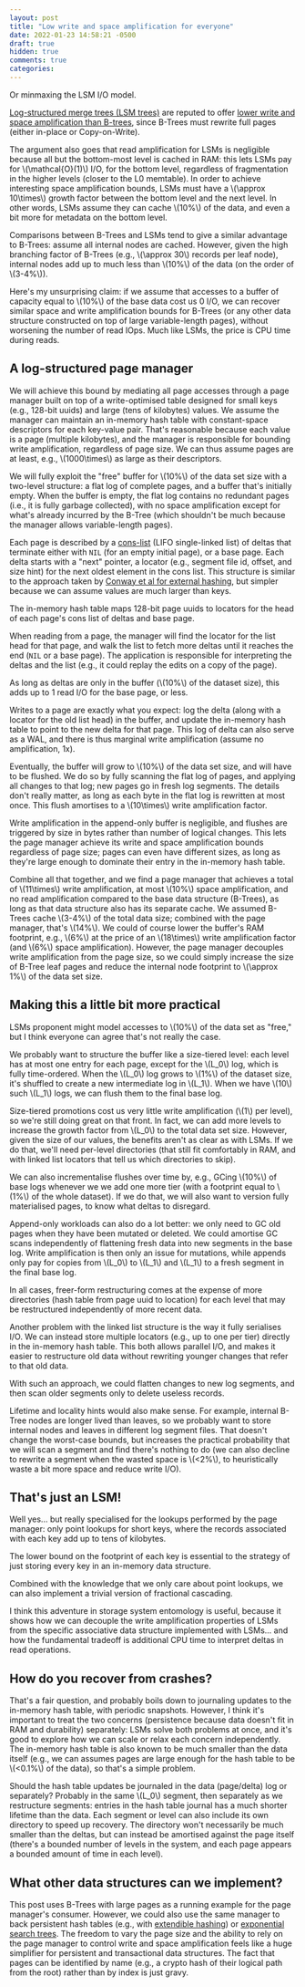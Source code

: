 ```yaml
---
layout: post
title: "Low write and space amplification for everyone"
date: 2022-01-23 14:58:21 -0500
draft: true
hidden: true
comments: true
categories: 
---
```


Or minmaxing the LSM I/O model.

[Log-structured merge trees (LSM trees)](https://www.cs.umb.edu/~poneil/lsmtree.pdf)
are reputed to offer [lower write and space amplification than B-trees](http://smalldatum.blogspot.com/2015/11/read-write-space-amplification-b-tree.html),
since B-Trees must rewrite full pages (either in-place or Copy-on-Write).

The argument also goes that read amplification for LSMs is negligible
because all but the bottom-most level is cached in RAM: this lets LSMs
pay for \\(\mathcal{O}(1)\\) I/O, for the bottom level, regardless of
fragmentation in the higher levels (closer to the L0 memtable).  In
order to achieve interesting space amplification bounds, LSMs must
have a \\(\approx 10\times\\) growth factor between the bottom level and
the next level. In other words, LSMs assume they can cache \\(10\%\\)
of the data, and even a bit more for metadata on the bottom level.

Comparisons between B-Trees and LSMs tend to give a similar advantage
to B-Trees: assume all internal nodes are cached.  However, given the
high branching factor of B-Trees (e.g., \\(\approx 30\\) records per
leaf node), internal nodes add up to much less than \\(10\%\\) of the data
(on the order of \\(3-4\%\\)).

Here's my unsurprising claim: if we assume that accesses to a buffer
of capacity equal to \\(10%\\) of the base data cost us 0 I/O, we can
recover similar space and write amplification bounds for B-Trees (or
any other data structure constructed on top of large variable-length
pages), without worsening the number of read IOps.  Much like LSMs, the
price is CPU time during reads.

A log-structured page manager
-----------------------------

We will achieve this bound by mediating all page accesses through a
page manager built on top of a write-optimised table designed for
small keys (e.g., 128-bit uuids) and large (tens of kilobytes) values.
We assume the manager can maintain an in-memory hash table with
constant-space descriptors for each key-value pair.  That's reasonable
because each value is a page (multiple kilobytes), and the manager is
responsible for bounding write amplification, regardless of page size.
We can thus assume pages are at least, e.g., \\(1000\times\\) as large
as their descriptors.

We will fully exploit the "free" buffer for \\(10\%\\) of the data set
size with a two-level structure: a flat log of complete pages, and a
buffer that's initially empty.  When the buffer is empty, the flat log
contains no redundant pages (i.e., it is fully garbage collected),
with no space amplification except for what's already incurred by the
B-Tree (which shouldn't be much because the manager allows
variable-length pages).

Each page is described by a
[cons-list](https://en.wikipedia.org/wiki/Cons) (LIFO single-linked
list) of deltas that terminate either with `NIL` (for an empty initial
page), or a base page.  Each delta starts with a "next" pointer, a
locator (e.g., segment file id, offset, and size hint) for the next
oldest element in the cons list.  This structure is similar to the
approach taken by [Conway et al for external hashing](https://arxiv.org/abs/1805.09423),
but simpler because we can assume values are much larger than
keys.

The in-memory hash table maps 128-bit page uuids to locators for the
head of each page's cons list of deltas and base page.

When reading from a page, the manager will find the locator for the
list head for that page, and walk the list to fetch more deltas until
it reaches the end (`NIL` or a base page).  The application is
responsible for interpreting the deltas and the list (e.g., it could
replay the edits on a copy of the page).

As long as deltas are only in the buffer (\\(10\%\\) of the dataset
size), this adds up to 1 read I/O for the base page, or less.

Writes to a page are exactly what you expect: log the delta (along
with a locator for the old list head) in the buffer, and update the
in-memory hash table to point to the new delta for that page.  This
log of delta can also serve as a WAL, and there is thus marginal write
amplification (assume no amplification, 1x).

Eventually, the buffer will grow to \\(10\%\\) of the data set size,
and will have to be flushed.  We do so by fully scanning the flat log
of pages, and applying all changes to that log; new pages go in fresh
log segments.  The details don't really matter, as long as each byte
in the flat log is rewritten at most once.  This flush amortises to a
\\(10\times\\) write amplification factor.

Write amplification in the append-only buffer is negligible, and
flushes are triggered by size in bytes rather than number of logical
changes.  This lets the page manager achieve its write and space
amplification bounds regardless of page size; pages can even have
different sizes, as long as they're large enough to dominate their
entry in the in-memory hash table.

Combine all that together, and we find a page manager that achieves a
total of \\(11\times\\) write amplification, at most \\(10\%\\) space
amplification, and no read amplification compared to the base data
structure (B-Trees), as long as that data structure also has its
separate cache.  We assumed B-Trees cache \\(3-4\%\\) of the total
data size; combined with the page manager, that's \\(14\%\\).  We
could of course lower the buffer's RAM footprint, e.g., \\(6\%\\) at
the price of an \\(18\times\\) write amplification factor (and
\\(6\%\\) space amplification).  However, the page manager decouples
write amplification from the page size, so we could simply increase
the size of B-Tree leaf pages and reduce the internal node footprint
to \\(\approx 1\%\\) of the data set size.

Making this a little bit more practical
---------------------------------------

LSMs proponent might model accesses to \\(10\%\\) of the data set as
"free," but I think everyone can agree that's not really the case.

We probably want to structure the buffer like a size-tiered level:
each level has at most one entry for each page, except for the
\\(L_0\\) log, which is fully time-ordered.  When the \\(L_0\\) log
grows to \\(1\%\\) of the dataset size, it's shuffled to create a new
intermediate log in \\(L_1\\).  When we have \\(10\\) such \\(L_1\\)
logs, we can flush them to the final base log.

Size-tiered promotions cost us very little write amplification
(\\(1\\) per level), so we're still doing great on that front.  In
fact, we can add more levels to increase the growth factor from
\\(L_0\\) to the total data set size.  However, given the size of our
values, the benefits aren't as clear as with LSMs.  If we do that,
we'll need per-level directories (that still fit comfortably in RAM,
and with linked list locators that tell us which directories to skip).

We can also incrementalise flushes over time by, e.g., GCing
\\(10\%\\) of base logs whenever we we add one more tier (with a
footprint equal to \\(1\%\\) of the whole dataset).  If we do that, we
will also want to version fully materialised pages, to know what
deltas to disregard.

Append-only workloads can also do a lot better: we only need to GC old
pages when they have been mutated or deleted.  We could amortise GC
scans independently of flattening fresh data into new segments in the
base log.  Write amplification is then only an issue for mutations,
while appends only pay for copies from \\(L_0\\) to \\(L_1\\) and
\\(L_1\\) to a fresh segment in the final base log.

In all cases, freer-form restructuring comes at the expense of
more directories (hash table from page uuid to location) for each
level that may be restructured independently of more recent data.

Another problem with the linked list structure is the way it fully
serialises I/O.  We can instead store multiple locators (e.g., up to
one per tier) directly in the in-memory hash table.  This both allows
parallel I/O, and makes it easier to restructure old data without
rewriting younger changes that refer to that old data.

With such an approach, we could flatten changes to new log segments,
and then scan older segments only to delete useless records.

Lifetime and locality hints would also make sense.  For example,
internal B-Tree nodes are longer lived than leaves, so we probably
want to store internal nodes and leaves in different log segment
files.  That doesn't change the worst-case bounds, but increases the
practical probability that we will scan a segment and find there's
nothing to do (we can also decline to rewrite a segment when the
wasted space is \\(<2\%\\), to heuristically waste a bit more space
and reduce write I/O).

That's just an LSM!
-------------------

Well yes... but really specialised for the lookups performed by the
page manager: only point lookups for short keys, where the records
associated with each key add up to tens of kilobytes.

The lower bound on the footprint of each key is essential to the
strategy of just storing every key in an in-memory data structure.

Combined with the knowledge that we only care about point lookups,
we can also implement a trivial version of fractional cascading.

I think this adventure in storage system entomology is useful, because
it shows how we can decouple the write amplification properties of
LSMs from the specific associative data structure implemented with
LSMs... and how the fundamental tradeoff is additional CPU time to
interpret deltas in read operations.

How do you recover from crashes?
--------------------------------

That's a fair question, and probably boils down to journaling updates
to the in-memory hash table, with periodic snapshots.  However, I
think it's important to treat the two concerns (persistence because
data doesn't fit in RAM and durability) separately: LSMs solve both
problems at once, and it's good to explore how we can scale or relax
each concern independently.  The in-memory hash table is also known to
be much smaller than the data itself (e.g., we can assumes pages are
large enough for the hash table to be \\(<0.1\%\\) of the data), so
that's a simple problem.

Should the hash table updates be journaled in the data (page/delta)
log or separately?  Probably in the same \\(L_0\\) segment, then
separately as we restructure segments: entries in the hash table
journal has a much shorter lifetime than the data.  Each segment or
level can also include its own directory to speed up recovery.  The
directory won't necessarily be much smaller than the deltas, but can
instead be amortised against the page itself (there's a bounded number
of levels in the system, and each page appears a bounded amount of
time in each level).

What other data structures can we implement?
--------------------------------------------

This post uses B-Trees with large pages as a running example for the
page manager's consumer.  However, we could also use the same manager
to back persistent hash tables (e.g., with
[extendible hashing](https://en.wikipedia.org/wiki/Extendible_hashing)) or
[exponential search trees](https://arxiv.org/abs/cs/0210006).
The freedom to vary the page size and the ability to rely on the page
manager to control write and space amplification feels like a huge
simplifier for persistent and transactional data structures.
The fact that pages can be identified by name (e.g., a crypto hash of
their logical path from the root) rather than by index is just gravy.
